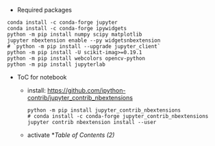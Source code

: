 - Required packages

```shell
conda install -c conda-forge jupyter
conda install -c conda-forge ipywidgets
python -m pip install numpy scipy matplotlib
jupyter nbextension enable --py widgetsnbextension
# `python -m pip install --upgrade jupyter_client`
python -m pip install -U scikit-imag>=0.19.1
python -m pip install webcolors opencv-python
python -m pip install jupyterlab
```

- ToC for notebook

    - install: https://github.com/ipython-contrib/jupyter_contrib_nbextensions

        ```shell
        python -m pip install jupyter_contrib_nbextensions
        # conda install -c conda-forge jupyter_contrib_nbextensions
        jupyter contrib nbextension install --user
        ```

    - activate **Table of Contents (2)*
